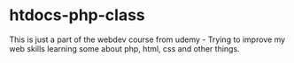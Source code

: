 # htdocs-php-class
This is just a part of the webdev course from udemy - Trying to improve my web skills learning some about php, html, css and other things.
